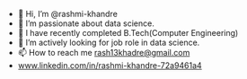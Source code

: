 - 👋 Hi, I’m @rashmi-khandre
- 👀 I’m passionate about data science.
- 🌱 I have recently completed B.Tech(Computer Engineering)
- 💞️ I’m actively looking for job role in data science.
- 📫 How to reach me rash13khadre@gmail.com
- www.linkedin.com/in/rashmi-khandre-72a9461a4







<!---
rashmi-khandre/rashmi-khandre is a ✨ special ✨ repository because its `README.md` (this file) appears on your GitHub profile.
You can click the Preview link to take a look at your changes.
--->
